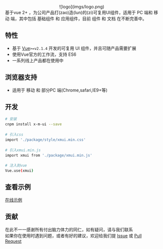 <div align=center>![logo](imgs/logo.png)</div>   
基于vue 2+ ，为公司产品打(zao)造(lun)的(zi)可复用UI组件，适用于 PC 端和 移动 端，其中包括 基础组件 和 应用组件，目前 组件 和 文档 在不断完善中。

## 特性

- 基于 [Vue](http://vuejs.org/)`>=v2.1.4` 开发的可复用 UI 组件，并且可随产品需要扩展
- 使用Vue官方的工作流，支持 ES6
- 一系列线上产品都在使用中

## 浏览器支持

- 适用于 移动 和 部分PC 端(Chrome,safari,IE9+等)  

## 开发  

``` bash
# 安装
cnpm install x-m-ui --save  

# 引入css
import './package/style/xmui.min.css'  

# 引入xmui.min.js
import xmui from './package/xmui.min.js'  

# 注入到vue
Vue.use(xmui)
```

## 查看示例  

[在线示例](https://jsfiddle.net/kan831019/hh631dnc/5/embedded/)   

## 贡献

在此不一一感谢所有付出脑力体力的同仁，如有疑问，请与我们联系   
如果你在使用时遇到问题，或者有好的建议，欢迎给我们提 [Issue](https://github.com/monw3c/xmui/issues) 或 [Pull Request](https://github.com/monw3c/xmui/pulls)